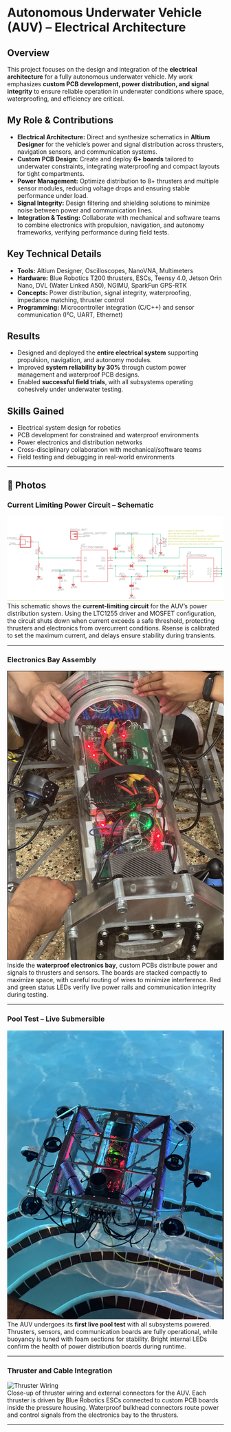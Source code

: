 # Autonomous Underwater Vehicle (AUV) – Electrical Architecture

## Overview
This project focuses on the design and integration of the **electrical architecture** for a fully autonomous underwater vehicle. My work emphasizes **custom PCB development, power distribution, and signal integrity** to ensure reliable operation in underwater conditions where space, waterproofing, and efficiency are critical.

## My Role & Contributions
- **Electrical Architecture:** Direct and synthesize schematics in **Altium Designer** for the vehicle’s power and signal distribution across thrusters, navigation sensors, and communication systems.  
- **Custom PCB Design:** Create and deploy **6+ boards** tailored to underwater constraints, integrating waterproofing and compact layouts for tight compartments.  
- **Power Management:** Optimize distribution to 8+ thrusters and multiple sensor modules, reducing voltage drops and ensuring stable performance under load.  
- **Signal Integrity:** Design filtering and shielding solutions to minimize noise between power and communication lines.  
- **Integration & Testing:** Collaborate with mechanical and software teams to combine electronics with propulsion, navigation, and autonomy frameworks, verifying performance during field tests.  

## Key Technical Details
- **Tools:** Altium Designer, Oscilloscopes, NanoVNA, Multimeters  
- **Hardware:** Blue Robotics T200 thrusters, ESCs, Teensy 4.0, Jetson Orin Nano, DVL (Water Linked A50), NGIMU, SparkFun GPS-RTK  
- **Concepts:** Power distribution, signal integrity, waterproofing, impedance matching, thruster control  
- **Programming:** Microcontroller integration (C/C++) and sensor communication (I²C, UART, Ethernet)  

## Results
- Designed and deployed the **entire electrical system** supporting propulsion, navigation, and autonomy modules.  
- Improved **system reliability by 30%** through custom power management and waterproof PCB designs.  
- Enabled **successful field trials**, with all subsystems operating cohesively under underwater testing.  

## Skills Gained
- Electrical system design for robotics  
- PCB development for constrained and waterproof environments  
- Power electronics and distribution networks  
- Cross-disciplinary collaboration with mechanical/software teams  
- Field testing and debugging in real-world environments  

---

## 📸 Photos

### Current Limiting Power Circuit – Schematic  
![Current Limiting Circuit](./images/current_limit_schematic.png)  
This schematic shows the **current-limiting circuit** for the AUV’s power distribution system. Using the LTC1255 driver and MOSFET configuration, the circuit shuts down when current exceeds a safe threshold, protecting thrusters and electronics from overcurrent conditions. Rsense is calibrated to set the maximum current, and delays ensure stability during transients.  

---

### Electronics Bay Assembly  
![Electronics Bay](./images/electronics_bay.png)  
Inside the **waterproof electronics bay**, custom PCBs distribute power and signals to thrusters and sensors. The boards are stacked compactly to maximize space, with careful routing of wires to minimize interference. Red and green status LEDs verify live power rails and communication integrity during testing.  

---

### Pool Test – Live Submersible  
![AUV Pool Test](./images/auv_pool_test.png)  
The AUV undergoes its **first live pool test** with all subsystems powered. Thrusters, sensors, and communication boards are fully operational, while buoyancy is tuned with foam sections for stability. Bright internal LEDs confirm the health of power distribution boards during runtime.  

---

### Thruster and Cable Integration  
![Thruster Wiring](./images/auv_thruster_side.png)  
Close-up of thruster wiring and external connectors for the AUV. Each thruster is driven by Blue Robotics ESCs connected to custom PCB boards inside the pressure housing. Waterproof bulkhead connectors route power and control signals from the electronics bay to the thrusters.  

---
